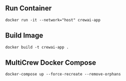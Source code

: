 ## Run Container

```
docker run -it --network="host" crewai-app
```

## Build Image
```
docker build -t crewai-app .
```

## MultiCrew Docker Compose
```
docker-compose up --force-recreate --remove-orphans
```